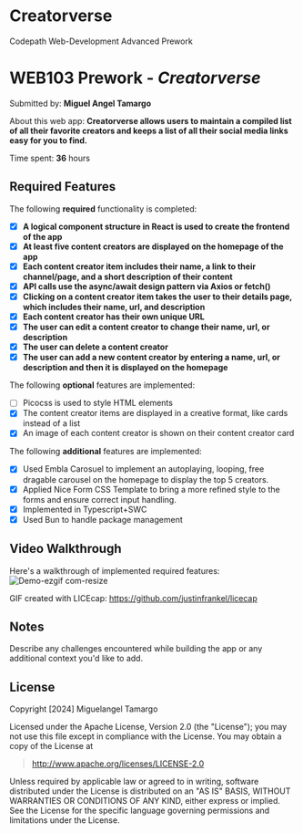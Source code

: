 # Creatorverse
Codepath Web-Development Advanced Prework


# WEB103 Prework - *Creatorverse*

Submitted by: **Miguel Angel Tamargo**

About this web app: **Creatorverse allows users to maintain a compiled list of all their favorite creators and keeps a list of all their social media links easy for you to find.**

Time spent: **36** hours

## Required Features

The following **required** functionality is completed:

- [X] **A logical component structure in React is used to create the frontend of the app**
- [X] **At least five content creators are displayed on the homepage of the app**
- [X] **Each content creator item includes their name, a link to their channel/page, and a short description of their content**
- [X] **API calls use the async/await design pattern via Axios or fetch()**
- [X] **Clicking on a content creator item takes the user to their details page, which includes their name, url, and description**
- [X] **Each content creator has their own unique URL**
- [X] **The user can edit a content creator to change their name, url, or description**
- [X] **The user can delete a content creator**
- [X] **The user can add a new content creator by entering a name, url, or description and then it is displayed on the homepage**

The following **optional** features are implemented:

- [ ] Picocss is used to style HTML elements
- [X] The content creator items are displayed in a creative format, like cards instead of a list
- [X] An image of each content creator is shown on their content creator card

The following **additional** features are implemented:

* [X] Used Embla Carosuel to implement an autoplaying, looping, free dragable carousel on the homepage to display the top 5 creators.
* [X] Applied Nice Form CSS Template to bring a more refined style to the forms and ensure correct input handling.
* [X] Implemented in Typescript+SWC
* [X] Used Bun to handle package management

## Video Walkthrough

Here's a walkthrough of implemented required features:
<gif src='https://imgur.com/a/bshoxNH' title='Video Walkthrough' width='' alt='Video Walkthrough' />
![Demo-ezgif com-resize](https://github.com/user-attachments/assets/293fb1a6-49cb-42ec-be1b-f4f5a6172e9a)

<!-- Replace this with whatever GIF tool you used! -->
GIF created with LICEcap:
https://github.com/justinfrankel/licecap
<!-- Recommended tools:
[Kap](https://getkap.co/) for macOS
[ScreenToGif](https://www.screentogif.com/) for Windows
[peek](https://github.com/phw/peek) for Linux. -->

## Notes

Describe any challenges encountered while building the app or any additional context you'd like to add.

## License

Copyright [2024] Miguelangel Tamargo

Licensed under the Apache License, Version 2.0 (the "License"); you may not use this file except in compliance with the License. You may obtain a copy of the License at

> http://www.apache.org/licenses/LICENSE-2.0

Unless required by applicable law or agreed to in writing, software distributed under the License is distributed on an "AS IS" BASIS, WITHOUT WARRANTIES OR CONDITIONS OF ANY KIND, either express or implied. See the License for the specific language governing permissions and limitations under the License.
